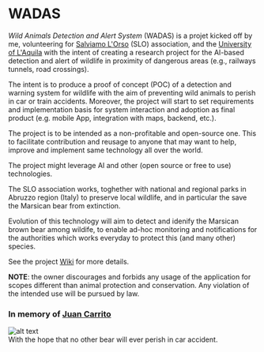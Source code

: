 # WADAS
*Wild Animals Detection and Alert System* (WADAS) is a projet kicked off by me, volunteering for [Salviamo L'Orso](https://www.salviamolorso.it/en/) (SLO) association, and the [University of L'Aquila](https://www.univaq.it/) with the intent of creating a research project for the AI-based detection and alert of wildlife in proximity of dangerous areas (e.g., railways tunnels, road crossings).

The intent is to produce a proof of concept (POC) of a detection and warning system for wildlife with the aim of preventing wild animals to perish in car or train accidents. Moreover, the project will start to set requirements and implementation basis for system interaction and adoption as final product (e.g. mobile App, integration with maps, backend, etc.).

The project is to be intended as a non-profitable and open-source one. This to facilitate contribution and reusage to anyone that may want to help, improve and implement same technology all over the world.

The project might leverage AI and other (open source or free to use) technologies.

The SLO association works, toghether with national and regional parks in Abruzzo region (Italy) to preserve local wildlife, and in particular the save the Marsican bear from extinction.

Evolution of this technology will aim to detect and idenify the Marsican brown bear among wildife, to enable ad-hoc monitoring and notifications for the authorities which works everyday to protect this (and many other) species.

See the project [Wiki](https://github.com/stefanodellosa-personal/WADAS/wiki) for more details.

**NOTE**: the owner discourages and forbids any usage of the application for scopes different than animal protection and conservation. Any violation of the intended use will be pursued by law.

### In memory of [Juan Carrito](https://www.parcoabruzzo.it/pagina.php?id=130)<br/>
![alt text](https://www.parcoabruzzo.it/fotoGallery/49995_4_PNALM.jpeg)
<br/>With the hope that no other bear will ever perish in car accident.
